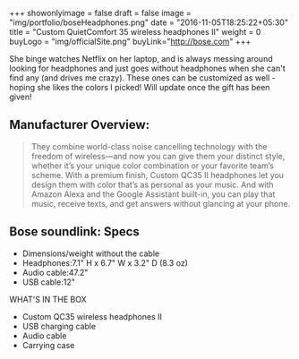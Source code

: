 +++
showonlyimage = false
draft = false
image = "img/portfolio/boseHeadphones.png"
date = "2016-11-05T18:25:22+05:30"
title = "Custom QuietComfort 35 wireless headphones II"
weight = 0
buyLogo = "img/officialSite.png"
buyLink="http://bose.com"
+++

She binge watches Netflix on her laptop, and is always messing around looking for headphones and just goes without headphones when she can't find any (and drives me crazy). These ones can be customized as well - hoping she likes the colors I picked! Will update once the gift has been given!
<!--more-->

## Manufacturer Overview:

> They combine world-class noise cancelling technology with the freedom of wireless—and now you can give them your distinct style, whether it’s your unique color combination or your favorite team’s scheme. With a premium finish, Custom QC35 II headphones let you design them with color that’s as personal as your music. And with Amazon Alexa and the Google Assistant built-in, you can play that music, receive texts, and get answers without glancing at your phone.

## Bose soundlink: Specs

- Dimensions/weight without the cable
- Headphones:7.1" H x 6.7" W x 3.2" D (8.3 oz)
- Audio cable:47.2"
- USB cable:12"

WHAT'S IN THE BOX
- Custom QC35 wireless headphones II
- USB charging cable
- Audio cable
- Carrying case
